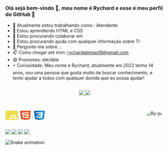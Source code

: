 ### Olá sejá bem-vindo 👋, meu nome é Rychard e esse é meu perfil do GitHub 🍓

- 🔭 Atualmente estou trabalhando como : Atendente
- 🌱 Estou aprendendo HTML e CSS
- 👯 Estou procurando colaborar em 
- 🤔 Estou procurando ajuda com qualquer informação sobre TI
- 💬 Pergunte-me sobre ...
- 📫 Como chegar até mim: rychardalemao18@gmail.com
- 😄 Pronomes: ele/dele
- ⚡ Curiosidade: Meu nome é Rychard, atualmente em 2022 tenho 14 anos, sou uma pessoa que gosta muito de buscar conhecimento, e tento ajudar a todos com qualquer duvida que eu possa ajudar!

 ##

<div align="center">
  <a href="https://github.com/RychardSouza">
  <img height="180em" src="https://github-readme-stats.vercel.app/api?username=RychardSouza&show_icons=true&theme=aura&include_all_commits=true&count_private=true"/>
  <img height="180em" src="https://github-readme-stats.vercel.app/api/top-langs/?username=RychardSouza&layout=compact&langs_count=7&theme=aura"/>
</div>

 ##
  
  <div style="display: inline_block"><br>
  <img align="center" alt="Ry-Js" height="30" width="40" src="https://raw.githubusercontent.com/devicons/devicon/master/icons/javascript/javascript-plain.svg">
  <img align="center" alt="Ry-HTML" height="30" width="40" src="https://raw.githubusercontent.com/devicons/devicon/master/icons/html5/html5-original.svg">
  <img align="center" alt="Ry-CSS" height="30" width="40" src="https://raw.githubusercontent.com/devicons/devicon/master/icons/css3/css3-original.svg">
  <img align="right" alt="Ry-pic" height="150" style="border-radius:50px;" src="https://scontent-gru2-2.cdninstagram.com/v/t51.2885-15/238153822_431390451424514_8428311420294739705_n.jpg?stp=dst-jpg_e35&_nc_ht=scontent-gru2-2.cdninstagram.com&_nc_cat=102&_nc_ohc=OVDh7YWzR2QAX_t3mxS&edm=ALQROFkBAAAA&ccb=7-4&ig_cache_key=MjY0MjEwMzQxODI0MjQ1NDAxNA%3D%3D.2-ccb7-4&oh=00_AT-ezpcbAlgcf2V1xEjdpGLz7ldwGj8HFKUgsIZdhG9NMw&oe=6223DA06&_nc_sid=30a2ef">
</div>
  
 ##
  
 <div> 
  <a href="https://www.instagram.com/yrichardoficial/" target="_blank"><img src="https://img.shields.io/badge/-Instagram-%23E4405F?style=for-the-badge&logo=instagram&logoColor=white" target="_blank"></a>
 	<a href="https://www.twitch.tv/yrichardyt" target="_blank"><img src="https://img.shields.io/badge/Twitch-9146FF?style=for-the-badge&logo=twitch&logoColor=white" target="_blank"></a>
 <a href="https://discord.gg/bB3gHd2Mjm" target="_blank"><img src="https://img.shields.io/badge/Discord-7289DA?style=for-the-badge&logo=discord&logoColor=white" target="_blank"></a> 
  <a href = "mailto:rychardalemao18@gmail.com"><img src="https://img.shields.io/badge/-Gmail-%23333?style=for-the-badge&logo=gmail&logoColor=white" target="_blank"></a> 

  ![Snake animation](https://github.com/RychardSouza/blob/output/github-contribution-grid-snake.svg)
 
</div>

